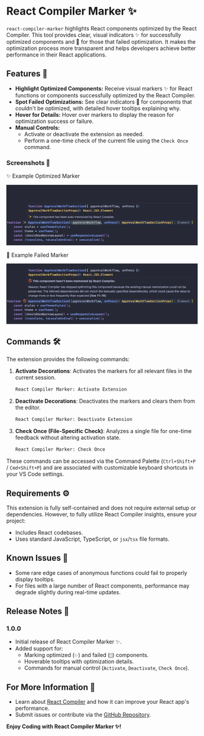 # React Compiler Marker ✨

`react-compiler-marker` highlights React components optimized by the React Compiler. This tool provides clear, visual indicators ✨ for successfully optimized components and 🚫 for those that failed optimization. It makes the optimization process more transparent and helps developers achieve better performance in their React applications.

## Features 🌟

- **Highlight Optimized Components:** Receive visual markers ✨ for React functions or components successfully optimized by the React Compiler.
- **Spot Failed Optimizations:** See clear indicators 🚫 for components that couldn't be optimized, with detailed hover tooltips explaining why.
- **Hover for Details:** Hover over markers to display the reason for optimization success or failure.
- **Manual Controls:**
  - Activate or deactivate the extension as needed.
  - Perform a one-time check of the current file using the `Check Once` command.

### Screenshots 📸

✨ Example Optimized Marker 

![Optimized Marker Screenshot](images/optimized-marker.png)

🚫 Example Failed Marker 

![Failed Marker Screenshot](images/failed-marker.png)

## Commands 🛠️
The extension provides the following commands:
1. **Activate Decorations**: Activates the markers for all relevant files in the current session.
   ```bash
   React Compiler Marker: Activate Extension
   ```
2. **Deactivate Decorations**: Deactivates the markers and clears them from the editor.
   ```bash
   React Compiler Marker: Deactivate Extension
   ```
3. **Check Once (File-Specific Check)**: Analyzes a single file for one-time feedback without altering activation state.
   ```bash
   React Compiler Marker: Check Once
   ```

These commands can be accessed via the Command Palette (`Ctrl+Shift+P` / `Cmd+Shift+P`) and are associated with customizable keyboard shortcuts in your VS Code settings.

## Requirements ⚙️

This extension is fully self-contained and does not require external setup or dependencies. However, to fully utilize React Compiler insights, ensure your project:
- Includes React codebases.
- Uses standard JavaScript, TypeScript, or `jsx`/`tsx` file formats.

## Known Issues 🐛

- Some rare edge cases of anonymous functions could fail to properly display tooltips.
- For files with a large number of React components, performance may degrade slightly during real-time updates.

## Release Notes 📜

### 1.0.0
- Initial release of React Compiler Marker ✨.
- Added support for:
  - Marking optimized (`✨`) and failed (`🚫`) components.
  - Hoverable tooltips with optimization details.
  - Commands for manual control (`Activate`, `Deactivate`, `Check Once`).

## For More Information 🤝

- Learn about [React Compiler](https://react.dev/learn/react-compiler) and how it can improve your React app's performance.
- Submit issues or contribute via the [GitHub Repository](https://github.com/blazejkustra/react-compiler-marker).

**Enjoy Coding with React Compiler Marker ✨!**